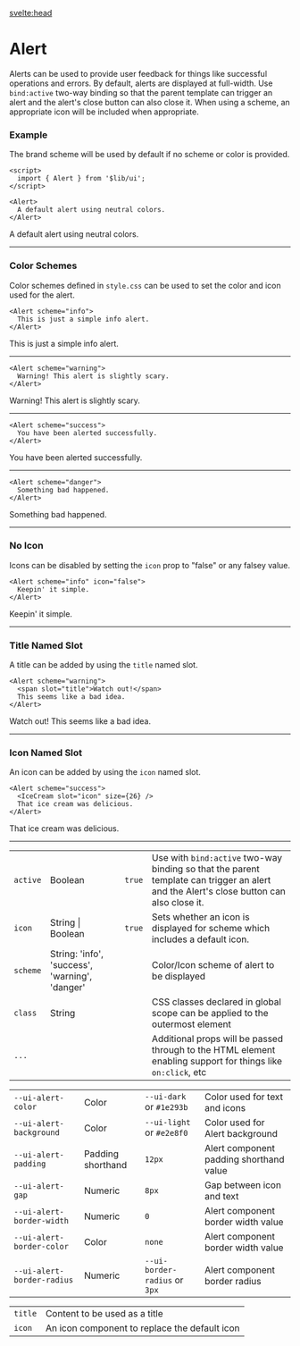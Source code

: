 <script>
	import { Alert } from '$lib/ui';
	import { IceCream } from 'lucide-svelte';
	import Table from '$lib/components/Table.svelte';
</script>

<svelte:head>
  <title>LIB/UI Alert</title>
</svelte:head>


# Alert

Alerts can be used to provide user feedback for things like successful operations and errors. By
default, alerts are displayed at full-width. Use `bind:active` two-way binding so that the parent
template can trigger an alert and the alert's close button can also close it. When using a scheme,
an appropriate icon will be included when appropriate.

### Example

The brand scheme will be used by default if no scheme or color is provided.

```svelte
<script>
  import { Alert } from '$lib/ui';
</script>

<Alert>
  A default alert using neutral colors.
</Alert>
```
<Alert>A default alert using neutral colors.</Alert>

---

### Color Schemes

Color schemes defined in `style.css` can be used to set the color and icon used for the alert.

```svelte
<Alert scheme="info">
  This is just a simple info alert.
</Alert>
```
<Alert scheme="info">This is just a simple info alert.</Alert>

---

```svelte
<Alert scheme="warning">
  Warning! This alert is slightly scary.
</Alert>
```
<Alert scheme="warning">Warning! This alert is slightly scary.</Alert>

---

```svelte
<Alert scheme="success">
  You have been alerted successfully.
</Alert>
```
<Alert scheme="success">You have been alerted successfully.</Alert>

---

```svelte
<Alert scheme="danger">
  Something bad happened.
</Alert>
```
<Alert scheme="danger">Something bad happened.</Alert>

---

### No Icon

Icons can be disabled by setting the `icon` prop to "false" or any falsey value.

```svelte
<Alert scheme="info" icon="false">
  Keepin' it simple.
</Alert>
```
<Alert scheme="info" icon="false">Keepin' it simple.</Alert>

---

### Title Named Slot

A title can be added by using the `title` named slot.

```svelte
<Alert scheme="warning">
  <span slot="title">Watch out!</span>
  This seems like a bad idea.
</Alert>
```
<Alert scheme="warning">
	<span slot="title">Watch out!</span>
	This seems like a bad idea.
</Alert>

---

### Icon Named Slot

An icon can be added by using the `icon` named slot.
  
```svelte
<Alert scheme="success">
  <IceCream slot="icon" size={26} />
  That ice cream was delicious.
</Alert>
```
<Alert scheme="success">
	<IceCream slot="icon" size={26} />
	That ice cream was delicious.
</Alert>

---

<Table name="Alert" type="props">
  <tr>
    <td><code>active</code></td>
    <td>Boolean</td>
    <td><code>true</code></td>
    <td
      >Use with <code>bind:active</code> two-way binding so that the parent template
      can trigger an alert and the Alert's close button can also close it.</td
    >
  </tr>
  <tr>
    <td><code>icon</code></td>
    <td>String | Boolean</td>
    <td><code>true</code></td>
    <td
      >Sets whether an icon is displayed for scheme which includes a default
      icon.</td
    >
  </tr>
  <tr>
    <td><code>scheme</code></td>
    <td>String: 'info', 'success', 'warning', 'danger'</td>
    <td>&nbsp;</td>
    <td>Color/Icon scheme of alert to be displayed</td>
  </tr>
  <tr>
    <td><code>class</code></td>
    <td>String</td>
    <td>&nbsp;</td>
    <td
      >CSS classes declared in global scope can be applied to the outermost
      element</td
    >
  </tr>
  <tr>
    <td><code>...</code></td>
    <td>&nbsp;</td>
    <td>&nbsp;</td>
    <td
      >Additional props will be passed through to the HTML element enabling
      support for things like <code>on:click</code>, etc</td
    >
  </tr>
</Table>

<Table name="Alert" type="css">
  <tr>
    <td><code>--ui-alert-color</code></td>
    <td>Color</td>
    <td><code>--ui-dark</code> or <code>#1e293b</code></td>
    <td>Color used for text and icons</td>
  </tr>
  <tr>
    <td><code>--ui-alert-background</code></td>
    <td>Color</td>
    <td><code>--ui-light</code> or <code>#e2e8f0</code></td>
    <td>Color used for Alert background</td>
  </tr>
  <tr>
    <td><code>--ui-alert-padding</code></td>
    <td>Padding shorthand</td>
    <td><code>12px</code></td>
    <td>Alert component padding shorthand value</td>
  </tr>
  <tr>
    <td><code>--ui-alert-gap</code></td>
    <td>Numeric</td>
    <td><code>8px</code></td>
    <td>Gap between icon and text</td>
  </tr>
  <tr>
    <td><code>--ui-alert-border-width</code></td>
    <td>Numeric</td>
    <td><code>0</code></td>
    <td>Alert component border width value</td>
  </tr>
  <tr>
    <td><code>--ui-alert-border-color</code></td>
    <td>Color</td>
    <td><code>none</code></td>
    <td>Alert component border width value</td>
  </tr>
  <tr>
    <td><code>--ui-alert-border-radius</code></td>
    <td>Numeric</td>
    <td><code>--ui-border-radius</code> or <code>3px</code></td>
    <td>Alert component border radius</td>
  </tr>
</Table>

<Table name="Alert" type="slots">
  <tr>
    <td><code>title</code></td>
    <td>Content to be used as a title</td>
  </tr>
  <tr>
    <td><code>icon</code></td>
    <td>An icon component to replace the default icon </td>
  </tr>
</Table>
